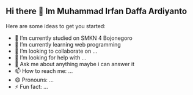 ## Hi there 👋 Im Muhammad Irfan Daffa Ardiyanto

<!--
**IrfanDaffa/IrfanDaffa** is a ✨ _special_ ✨ repository because its `README.md` (this file) appears on your GitHub profile.
-->
Here are some ideas to get you started:

- 🔭 I’m currently studied on SMKN 4 Bojonegoro
- 🌱 I’m currently learning web programming
- 👯 I’m looking to collaborate on ...
- 🤔 I’m looking for help with ...
- 💬 Ask me about anything maybe i can answer it
- 📫 How to reach me: ...
- 😄 Pronouns: ...
- ⚡ Fun fact: ...
